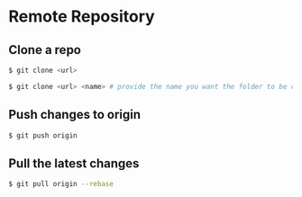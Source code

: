 # Remote Repository

## Clone a repo

```bash
$ git clone <url>

$ git clone <url> <name> # provide the name you want the folder to be called
```

## Push changes to origin

```bash
$ git push origin
```

## Pull the latest changes

```bash
$ git pull origin --rebase
```
